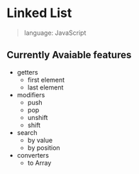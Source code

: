# Linked List

> language: JavaScript

## Currently Avaiable features

- getters
  - first element
  - last element
- modifiers
  - push
  - pop
  - unshift
  - shift
- search
  - by value
  - by position
- converters
  - to Array
